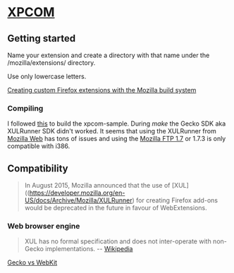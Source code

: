 # [XPCOM](https://developer.mozilla.org/en-US/docs/Mozilla/Tech/XPCOM)

## Getting started

Name your extension and create a directory with that name under the /mozilla/extensions/ directory.

Use only lowercase letters.

[Creating custom Firefox extensions with the Mozilla build system](https://developer.mozilla.org/en-US/Add-ons/Creating_Custom_Firefox_Extensions_with_the_Mozilla_Build_System)

### Compiling

I followed [this](http://www.iosart.com/firefox/xpcom/) to build the xpcom-sample. During *make* the Gecko SDK aka XULRunner SDK didn't worked. It seems that using the XULRunner from [Mozilla Web](https://developer.mozilla.org/en-US/docs/Mozilla/Gecko/Gecko_SDK) has tons of issues and using the [Mozilla FTP 1.7](http://ftp.mozilla.org/pub/mozilla/releases/mozilla1.7/) or 1.7.3 is only compatible with i386.

## Compatibility

> In August 2015, Mozilla announced that the use of [XUL]((https://developer.mozilla.org/en-US/docs/Archive/Mozilla/XULRunner) for creating Firefox add-ons would be deprecated in the future in favour of WebExtensions.

### Web browser engine

> XUL has no formal specification and does not inter-operate with non-Gecko implementations. -- [Wikipedia](https://en.wikipedia.org/wiki/XUL)

[Gecko vs WebKit](https://support.mozilla.org/en-US/questions/1052733)

